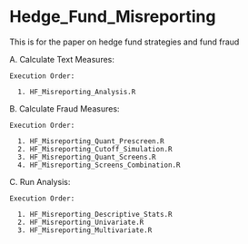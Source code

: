Hedge_Fund_Misreporting
===============================================================================

This is for the paper on hedge fund strategies and fund fraud

A.  Calculate Text Measures:

    Execution Order:

      1. HF_Misreporting_Analysis.R
      
 
B.  Calculate Fraud Measures:

    Execution Order:

      1. HF_Misreporting_Quant_Prescreen.R
      2. HF_Misreporting_Cutoff_Simulation.R
      3. HF_Misreporting_Quant_Screens.R
      4. HF_Misreporting_Screens_Combination.R
      
  
C.  Run Analysis:

    Execution Order:
    
      1. HF_Misreporting_Descriptive_Stats.R
      2. HF_Misreporting_Univariate.R
      3. HF_Misreporting_Multivariate.R

      
      
      
      
      